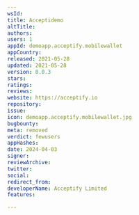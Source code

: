 ```yaml
---
wsId: 
title: Acceptidemo
altTitle: 
authors: 
users: 1
appId: demoapp.acceptify.mobilewallet
appCountry: 
released: 2021-05-28
updated: 2021-05-28
version: 0.0.3
stars: 
ratings: 
reviews: 
website: https://acceptify.io
repository: 
issue: 
icon: demoapp.acceptify.mobilewallet.jpg
bugbounty: 
meta: removed
verdict: fewusers
appHashes: 
date: 2024-04-03
signer: 
reviewArchive: 
twitter: 
social: 
redirect_from: 
developerName: Acceptify Limited
features: 

---
```


